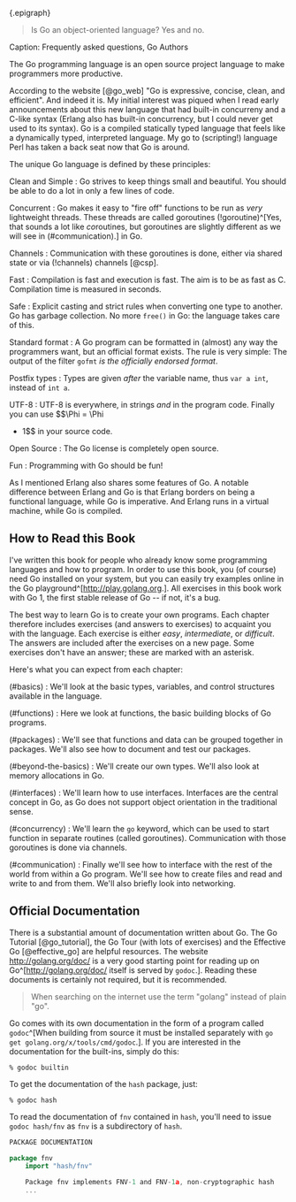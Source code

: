 {.epigraph}
> Is Go an object-oriented language? Yes and no.

Caption: Frequently asked questions, Go Authors


The Go programming language is an open source project language to make programmers more productive.

According to the website [@go_web] "Go is expressive, concise, clean, and efficient". And indeed it
is. My initial interest was piqued when I read early announcements about this new language that had
built-in concurreny and a C-like syntax (Erlang also has built-in concurrency, but I could never get
used to its syntax). Go is a compiled statically typed language that feels like a dynamically typed,
interpreted language. My go to (scripting!) language Perl has taken a back seat now that Go is
around.

The unique Go language is defined by these principles:

Clean and Simple
:   Go strives to keep things small and beautiful. You should be able to do a lot in only a few
lines of code.

Concurrent
:   Go makes it easy to "fire off" functions to be run as *very* lightweight threads. These threads
are called goroutines (!goroutine)^[Yes, that sounds a lot like *co*routines, but goroutines are
slightly different as we will see in (#communication).] in Go.

Channels
:   Communication with these goroutines is done, either via shared state or via (!channels)
channels [@csp].

Fast
:   Compilation is fast and execution is fast. The aim is to be as fast as C. Compilation time is
measured in seconds.

Safe
:   Explicit casting and strict rules when converting one type to another. Go has garbage
collection. No more `free()` in Go: the language takes care of this.

Standard format
:   A Go program can be formatted in (almost) any way the programmers want, but an official format
exists. The rule is very simple: The output of the filter `gofmt` *is the officially endorsed
format*.

Postfix types
:   Types are given *after* the variable name, thus `var a int`, instead of `int a`.

UTF-8
:   UTF-8 is everywhere, in strings *and* in the program code. Finally you can use $$\Phi = \Phi
+ 1$$ in your source code.

Open Source
:   The Go license is completely open source.

Fun
:   Programming with Go should be fun!

As I mentioned Erlang also shares some features of Go. A notable difference between Erlang and Go is
that Erlang borders on being a functional language, while Go is imperative. And Erlang runs in
a virtual machine, while Go is compiled.


## How to Read this Book
I've written this book for people who already know some programming languages and how to program. In
order to use this book, you (of course) need Go installed on your system, but you can easily try
examples online in the Go playground^[<http://play.golang.org>.]. All exercises in this book work
with Go 1, the first stable release of Go -- if not, it's a bug.

The best way to learn Go is to create your own programs. Each chapter therefore includes exercises
(and answers to exercises) to acquaint you with the language. Each exercise is either *easy*,
*intermediate*, or *difficult*. The answers are included after the exercises on a new page. Some
exercises don't have an answer; these are marked with an asterisk.

Here's what you can expect from each chapter:

(#basics)
:   We'll look at the basic types, variables, and control structures available in the language.

(#functions)
:   Here we look at functions, the basic building blocks of Go programs.

(#packages)
:   We'll see that functions and data can be grouped together in packages. We'll also see how to
document and test our packages.

(#beyond-the-basics)
:   We'll create our own types. We'll also look at memory allocations in Go.

(#interfaces)
:   We'll learn how to use interfaces. Interfaces are the central concept in Go,
    as Go does not support object orientation in the traditional sense.

(#concurrency)
:   We'll learn the `go` keyword, which can be used to start function in separate routines (called
goroutines). Communication with those goroutines is done via channels.

(#communication)
:   Finally we'll see how to interface with the rest of the world from within a Go program. We'll
see how to create files and read and write to and from them. We'll also briefly look into
networking.


## Official Documentation
There is a substantial amount of documentation written about Go. The Go Tutorial [@go_tutorial], the
Go Tour (with lots of exercises) and the Effective Go [@effective_go] are helpful resources. The
website <http://golang.org/doc/> is a very good starting point for reading up on
Go^[<http://golang.org/doc/> itself is served by `godoc`.]. Reading these documents is certainly not
required, but it is recommended.

> When searching on the internet use the term "golang" instead of plain "go".

Go comes with its own documentation in the form of a program called `godoc`^[When building from
source it must be installed separately with `go get golang.org/x/tools/cmd/godoc`.]. If you are
interested in the documentation for the built-ins, simply do this:

    % godoc builtin

To get the documentation of the `hash` package, just:

    % godoc hash

To read the documentation of `fnv` contained in `hash`, you'll need to issue `godoc hash/fnv` as
`fnv` is a subdirectory of `hash`.

~~~go
PACKAGE DOCUMENTATION

package fnv
    import "hash/fnv"

    Package fnv implements FNV-1 and FNV-1a, non-cryptographic hash
    ...
~~~
